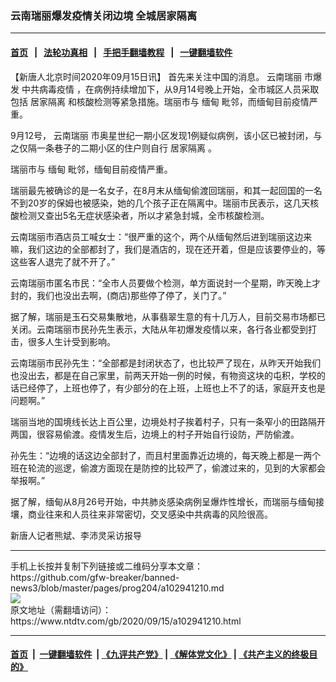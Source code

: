 ### 云南瑞丽爆发疫情关闭边境 全城居家隔离
------------------------

#### [首页](https://github.com/gfw-breaker/banned-news3/blob/master/README.md) &nbsp;&nbsp;|&nbsp;&nbsp; [法轮功真相](https://github.com/begood0513/basic/blob/master/README.md)  &nbsp;&nbsp;|&nbsp;&nbsp; [手把手翻墙教程](https://github.com/gfw-breaker/guides/wiki)  &nbsp;&nbsp;|&nbsp;&nbsp; [一键翻墙软件](https://github.com/gfw-breaker/nogfw/blob/master/README.md)  



<div><div class="post_content" itemprop="articleBody">
 <p>
  【新唐人北京时间2020年09月15日讯】 首先来关注中国的消息。
  <ok href="https://www.ntdtv.com/gb/云南瑞丽.htm">
   云南瑞丽
  </ok>
  市爆发
  <ok href="https://www.ntdtv.com/gb/中共病毒疫情.htm">
   中共病毒疫情
  </ok>
  ，在病例持续增加下，从9月14号晚上开始，全市城区人员采取包括
  <ok href="https://www.ntdtv.com/gb/居家隔离.htm">
   居家隔离
  </ok>
  和核酸检测等紧急措施。瑞丽市与
  <ok href="https://www.ntdtv.com/gb/缅甸.htm">
   缅甸
  </ok>
  毗邻，而缅甸目前疫情严重。
 </p>
 <p>
  9月12号，
  <ok href="https://www.ntdtv.com/gb/云南瑞丽.htm">
   云南瑞丽
  </ok>
  市奥星世纪一期小区发现1例疑似病例，该小区已被封闭，与之仅隔一条巷子的二期小区的住户则自行
  <ok href="https://www.ntdtv.com/gb/居家隔离.htm">
   居家隔离
  </ok>
  。
 </p>
 <p>
  瑞丽市与
  <ok href="https://www.ntdtv.com/gb/缅甸.htm">
   缅甸
  </ok>
  毗邻，缅甸目前疫情严重。
 </p>
 <p>
  瑞丽最先被确诊的是一名女子，在8月末从缅甸偷渡回瑞丽，和其一起回国的一名不到20岁的保姆也被感染，她的几个孩子正在隔离中。瑞丽市民表示，这几天核酸检测又查出5名无症状感染者，所以才紧急封城，全市核酸检测。
 </p>
 <p>
  云南瑞丽市酒店员工喊女士：“很严重的这个，两个从缅甸然后进到瑞丽这边来嘛，我们这边的全部都封了，我们是酒店的，现在还开着，但是应该要停业的，等这些客人退完了就不开了。”
 </p>
 <p>
  云南瑞丽市匿名市民：“全市人员要做个检测，单方面说封一个星期，昨天晚上才封的，我们也没出去啊，(商店)那些停了停了，关门了。”
 </p>
 <p>
  据了解，瑞丽是玉石交易集散地，从事翡翠生意的有十几万人，目前交易市场都已关闭。云南瑞丽市民孙先生表示，大陆从年初爆发疫情以来，各行各业都受到打击，很多人生计受到影响。
 </p>
 <p>
  云南瑞丽市民孙先生：“全部都是封闭状态了，也比较严了现在，从昨天开始我们也没出去，都是在自己家里，前两天开始一例的时候，有物资这块的屯积，学校的话已经停了，上班也停了，有少部分的在上班，上班也上不了的话，家庭开支也是问题啊。”
 </p>
 <p>
  瑞丽当地的国境线长达上百公里，边境处村子挨着村子，只有一条窄小的田路隔开两国，很容易偷渡。疫情发生后，边境上的村子开始自行设防，严防偷渡。
 </p>
 <p>
  孙先生：“边境的话这边全部封了，而且村里面靠近边境的，每天晚上都是一两个班在轮流的巡逻，偷渡方面现在是防控的比较严了，偷渡过来的，见到的大家都会举报啊。”
 </p>
 <p>
  据了解，缅甸从8月26号开始，中共肺炎感染病例呈爆炸性增长，而瑞丽与缅甸接壤，商业往来和人员往来非常密切，交叉感染中共病毒的风险很高。
 </p>
 <p>
  新唐人记者熊斌、李沛灵采访报导
 </p>
 <div class="single_ad">
 </div>
</div>
</div>
<hr/>
手机上长按并复制下列链接或二维码分享本文章：<br/>
https://github.com/gfw-breaker/banned-news3/blob/master/pages/prog204/a102941210.md <br/>
<a href='https://github.com/gfw-breaker/banned-news3/blob/master/pages/prog204/a102941210.md'><img src='https://github.com/gfw-breaker/banned-news3/blob/master/pages/prog204/a102941210.md.png'/></a> <br/>
原文地址（需翻墙访问）：https://www.ntdtv.com/gb/2020/09/15/a102941210.html


------------------------
#### [首页](https://github.com/gfw-breaker/banned-news3/blob/master/README.md) &nbsp;|&nbsp; [一键翻墙软件](https://github.com/gfw-breaker/nogfw/blob/master/README.md) &nbsp;| [《九评共产党》](https://github.com/gfw-breaker/9ping.md/blob/master/README.md#九评之一评共产党是什么) | [《解体党文化》](https://github.com/gfw-breaker/jtdwh.md/blob/master/README.md) | [《共产主义的终极目的》](https://github.com/gfw-breaker/gczydzjmd.md/blob/master/README.md)


<img src='http://gfw-breaker.win/banned-news3/pages/prog204/a102941210.md' width='0px' height='0px'/>
